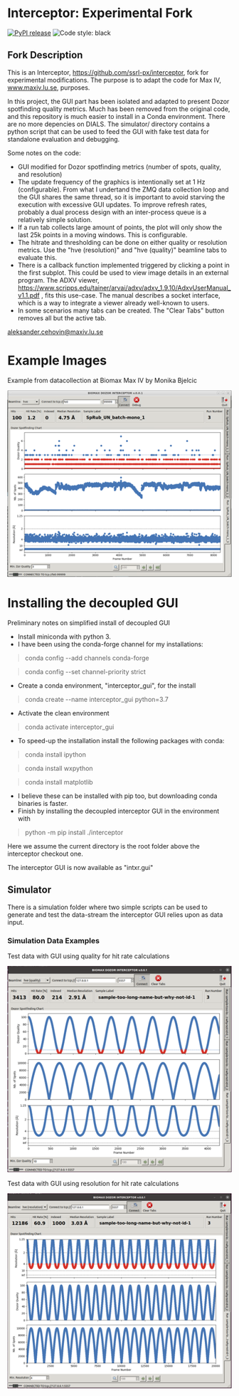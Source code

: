 # Interceptor: Experimental Fork

[![PyPI release](https://img.shields.io/pypi/v/intxr.svg)](https://pypi.org/project/intxr/)
![Code style: black](https://img.shields.io/badge/code%20style-black-000000.svg)


## Fork Description

This is an Interceptor,  https://github.com/ssrl-px/interceptor,  fork for experimental modifications. The purpose is to adapt the code for Max IV,  www.maxiv.lu.se, purposes. 

In this project, the GUI part has been isolated and adapted to present Dozor spotfinding quality metrics. Much has been
removed from the original code, and this repository is much easier to install in a Conda environment. There are no more depencies on DIALS.
The simulator/ directory contains a python script that can be used to feed the GUI with fake test data for standalone evaluation and debugging. 

Some notes on the code:

- GUI modified for Dozor spotfinding metrics (number of spots, quality, and resolution)
- The update frequency of the graphics is intentionally set at 1 Hz (configurable). From what I undertand the ZMQ data collection loop and the GUI shares the same thread, so it is important to avoid starving the execution with excessive GUI updates. To improve refresh rates, probably a dual process design with an inter-process queue is a relatively simple solution. 
- If a run tab collects large amount of points, the plot will only show the last 25k points in a moving windows. This is configurable.
- The hitrate and thresholding can be done on either quality or resolution metrics. Use the "hve (resolution)" and "hve (quality)" beamline tabs to evaluate this.
- There is a callback function implemented triggered by clicking a point in the first subplot. This could be used to view image details in an external program. The ADXV viewer, https://www.scripps.edu/tainer/arvai/adxv/adxv_1.9.10/AdxvUserManual_v1.1.pdf , fits this use-case. The manual describes a socket interface, which is a way to integrate a viewer already well-known to users.
- In some scenarios many tabs can be created. The "Clear Tabs" button removes all but the active tab.

aleksander.cehovin@maxiv.lu.se

# Example Images

Example from datacollection at Biomax Max IV by Monika Bjelcic

![Example of real datacollection](doc/images/fig_1.png)



# Installing the decoupled GUI

Preliminary notes on simplified install of decoupled GUI

- Install miniconda with python 3.
- I have been using the conda-forge channel for my installations:
> conda config --add channels conda-forge

> conda config --set channel-priority strict

- Create a conda environment, "interceptor_gui", for the install
> conda create --name interceptor_gui python=3.7
- Activate the clean environment
> conda activate interceptor_gui
- To speed-up the installation install the following packages with conda:
> conda install ipython

> conda install wxpython

> conda install matplotlib

- I believe these can be installed with pip too, but downloading conda binaries is faster.
- Finish by installing the decoupled interceptor GUI in the environment with

> python -m pip install ./interceptor

Here we assume the current directory is the root folder above the interceptor checkout one.

The interceptor GUI is now available as "intxr.gui"


## Simulator

There is a simulation folder where two simple scripts can be used to generate and test the data-stream the interceptor GUI relies upon as data input.

### Simulation Data Examples

Test data with GUI using quality for hit rate calculations

![Simulation with quality threshold](doc/images/test_gui_quality.png)


Test data with GUI using resolution for hit rate calculations

![Simulation with resolutin threshold](doc/images/test_gui_resolution.png)
